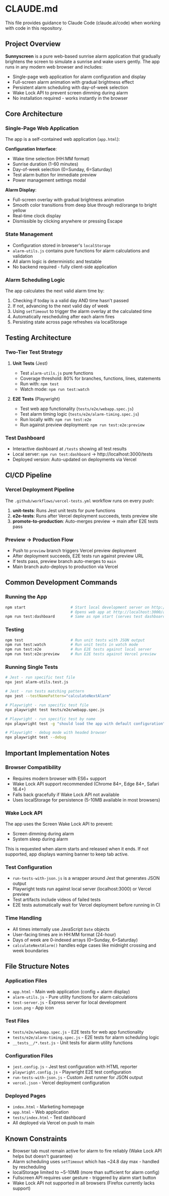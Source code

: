# CLAUDE.md

This file provides guidance to Claude Code (claude.ai/code) when working with code in this repository.

## Project Overview

**Sunnyscreen** is a pure web-based sunrise alarm application that gradually brightens the screen to simulate a sunrise and wake users gently. The app runs in any modern web browser and includes:
- Single-page web application for alarm configuration and display
- Full-screen alarm animation with gradual brightness effect
- Persistent alarm scheduling with day-of-week selection
- Wake Lock API to prevent screen dimming during alarm
- No installation required - works instantly in the browser

## Core Architecture

### Single-Page Web Application
The app is a self-contained web application (`app.html`):

**Configuration Interface**:
- Wake time selection (HH:MM format)
- Sunrise duration (1-60 minutes)
- Day-of-week selection (0=Sunday, 6=Saturday)
- Test alarm button for immediate preview
- Power management settings modal

**Alarm Display**:
- Full-screen overlay with gradual brightness animation
- Smooth color transitions from deep blue through red/orange to bright yellow
- Real-time clock display
- Dismissible by clicking anywhere or pressing Escape

### State Management
- Configuration stored in browser's `localStorage`
- `alarm-utils.js` contains pure functions for alarm calculations and validation
- All alarm logic is deterministic and testable
- No backend required - fully client-side application

### Alarm Scheduling Logic
The app calculates the next valid alarm time by:
1. Checking if today is a valid day AND time hasn't passed
2. If not, advancing to the next valid day of week
3. Using `setTimeout` to trigger the alarm overlay at the calculated time
4. Automatically rescheduling after each alarm fires
5. Persisting state across page refreshes via localStorage

## Testing Architecture

### Two-Tier Test Strategy

1. **Unit Tests** (Jest)
   - Test `alarm-utils.js` pure functions
   - Coverage threshold: 80% for branches, functions, lines, statements
   - Run with: `npm test`
   - Watch mode: `npm run test:watch`

2. **E2E Tests** (Playwright)
   - Test web app functionality (`tests/e2e/webapp.spec.js`)
   - Test alarm timing logic (`tests/e2e/alarm-timing.spec.js`)
   - Run locally with: `npm run test:e2e`
   - Run against preview deployment: `npm run test:e2e:preview`

### Test Dashboard
- Interactive dashboard at `/tests` showing all test results
- Local server: `npm run test:dashboard` → http://localhost:3000/tests
- Deployed version: Auto-updated on deployments via Vercel

## CI/CD Pipeline

### Vercel Deployment Pipeline
The `.github/workflows/vercel-tests.yml` workflow runs on every push:

1. **unit-tests**: Runs Jest unit tests for pure functions
2. **e2e-tests**: Runs after Vercel deployment succeeds, tests preview site
3. **promote-to-production**: Auto-merges preview → main after E2E tests pass

### Preview → Production Flow
- Push to `preview` branch triggers Vercel preview deployment
- After deployment succeeds, E2E tests run against preview URL
- If tests pass, preview branch auto-merges to `main`
- Main branch auto-deploys to production via Vercel

## Common Development Commands

### Running the App
```bash
npm start                    # Start local development server on http://localhost:3000
                             # Opens web app at http://localhost:3000/app
npm run test:dashboard       # Same as npm start (serves test dashboard)
```

### Testing
```bash
npm test                     # Run unit tests with JSON output
npm run test:watch           # Run unit tests in watch mode
npm run test:e2e             # Run E2E tests against local server
npm run test:e2e:preview     # Run E2E tests against Vercel preview
```

### Running Single Tests
```bash
# Jest - run specific test file
npx jest alarm-utils.test.js

# Jest - run tests matching pattern
npx jest --testNamePattern="calculateNextAlarm"

# Playwright - run specific test file
npx playwright test tests/e2e/webapp.spec.js

# Playwright - run specific test by name
npx playwright test -g "should load the app with default configuration"

# Playwright - debug mode with headed browser
npx playwright test --debug
```

## Important Implementation Notes

### Browser Compatibility
- Requires modern browser with ES6+ support
- Wake Lock API support recommended (Chrome 84+, Edge 84+, Safari 16.4+)
- Falls back gracefully if Wake Lock API not available
- Uses localStorage for persistence (5-10MB available in most browsers)

### Wake Lock API
The app uses the Screen Wake Lock API to prevent:
- Screen dimming during alarm
- System sleep during alarm

This is requested when alarm starts and released when it ends. If not supported, app displays warning banner to keep tab active.

### Test Configuration
- `run-tests-with-json.js` is a wrapper around Jest that generates JSON output
- Playwright tests run against local server (localhost:3000) or Vercel preview
- Test artifacts include videos of failed tests
- E2E tests automatically wait for Vercel deployment before running in CI

### Time Handling
- All times internally use JavaScript `Date` objects
- User-facing times are in HH:MM format (24-hour)
- Days of week are 0-indexed arrays (0=Sunday, 6=Saturday)
- `calculateNextAlarm()` handles edge cases like midnight crossing and week boundaries

## File Structure Notes

### Application Files
- `app.html` - Main web application (config + alarm display)
- `alarm-utils.js` - Pure utility functions for alarm calculations
- `test-server.js` - Express server for local development
- `icon.png` - App icon

### Test Files
- `tests/e2e/webapp.spec.js` - E2E tests for web app functionality
- `tests/e2e/alarm-timing.spec.js` - E2E tests for alarm scheduling logic
- `__tests__/*.test.js` - Unit tests for alarm utility functions

### Configuration Files
- `jest.config.js` - Jest test configuration with HTML reporter
- `playwright.config.js` - Playwright E2E test configuration
- `run-tests-with-json.js` - Custom Jest runner for JSON output
- `vercel.json` - Vercel deployment configuration

### Deployed Pages
- `index.html` - Marketing homepage
- `app.html` - Web application
- `tests/index.html` - Test dashboard
- All deployed via Vercel on push to main

## Known Constraints

- Browser tab must remain active for alarm to fire reliably (Wake Lock API helps but doesn't guarantee)
- Alarm scheduling uses `setTimeout` which has ~24.8 day max - handled by rescheduling
- localStorage limited to ~5-10MB (more than sufficient for alarm config)
- Fullscreen API requires user gesture - triggered by alarm start button
- Wake Lock API not supported in all browsers (Firefox currently lacks support)
